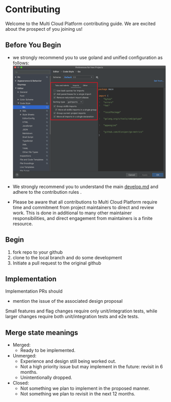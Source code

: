 # Contributing

Welcome to the Multi Cloud Platform contributing guide.  We are excited
about the prospect of you joining us!

## Before You Begin

- we strongly recommend you to use goland and unified configuration as follows:
![image](images/config.png)

- We strongly recommend you to understand the main [develop.md](develop.md) and adhere to the contribution rules .

- Please be aware that all contributions to Multi Cloud Platform require time and commitment from project maintainers to direct and review work. This is done in additional to many other maintainer responsibilities, and direct engagement from maintainers is a finite resource.


## Begin

1. fork repo to your github
2. clone to the local branch and do some development
3. Initiate a pull request to the original github


## Implementation

Implementation PRs should
- mention the issue of the associated design proposal

Small features and flag changes require only unit/integration tests,
while larger changes require both unit/integration tests and e2e tests.


## Merge state meanings

- Merged:
  - Ready to be implemented.
- Unmerged:
  - Experience and design still being worked out.
  - Not a high priority issue but may implement in the future: revisit
    in 6 months.
  - Unintentionally dropped.
- Closed:
  - Not something we plan to implement in the proposed manner.
  - Not something we plan to revisit in the next 12 months.
